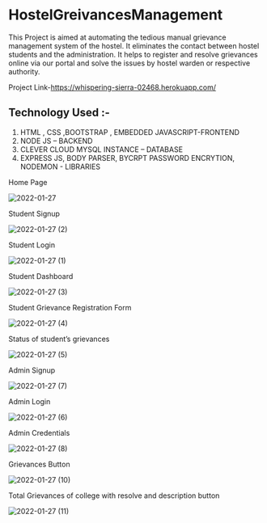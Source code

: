 # HostelGreivancesManagement

This Project is aimed at automating the tedious manual grievance management system of the hostel. It eliminates the contact between hostel students and the administration.
 It helps to register and resolve grievances online via our portal and solve the issues by hostel warden or respective authority.
 
 Project Link-https://whispering-sierra-02468.herokuapp.com/
 
## Technology Used :-

1. HTML , CSS ,BOOTSTRAP , EMBEDDED JAVASCRIPT-FRONTEND
2. NODE JS – BACKEND
3. CLEVER CLOUD MYSQL INSTANCE – DATABASE
5. EXPRESS JS, BODY PARSER, BYCRPT PASSWORD
ENCRYTION, NODEMON - LIBRARIES


Home Page 

![2022-01-27](https://user-images.githubusercontent.com/71183920/169094243-08581b0e-0205-4e30-b9e3-fd606263658c.png)

Student Signup

![2022-01-27 (2)](https://user-images.githubusercontent.com/71183920/169096585-66a77291-6840-458c-b8f0-fe404d107f01.png)

Student Login

![2022-01-27 (1)](https://user-images.githubusercontent.com/71183920/169096516-7f9329d6-8922-4fba-8d00-2c2679413645.png)

Student Dashboard

![2022-01-27 (3)](https://user-images.githubusercontent.com/71183920/169096441-b26e726a-b25a-4517-93c0-635a7541987b.png) 

Student Grievance Registration Form

![2022-01-27 (4)](https://user-images.githubusercontent.com/71183920/169096364-82b745db-8430-458e-9477-d0dcfda4845c.png)

Status of student’s grievances

![2022-01-27 (5)](https://user-images.githubusercontent.com/71183920/169097928-990c8bae-010d-4e94-8630-71053544ffc0.png)

Admin Signup


![2022-01-27 (7)](https://user-images.githubusercontent.com/71183920/169094512-96600e27-d19b-45c7-92bc-ba473c97a2a7.png)

Admin Login

![2022-01-27 (6)](https://user-images.githubusercontent.com/71183920/169094427-e8b4846f-6de6-4714-bc54-10cb029e1418.png)

Admin Credentials 

![2022-01-27 (8)](https://user-images.githubusercontent.com/71183920/169094936-2a58d4b2-47ec-45e9-843f-f9d2e0012c4a.png)

Grievances Button

![2022-01-27 (10)](https://user-images.githubusercontent.com/71183920/169095253-93d0d44d-f8b8-4078-8719-3a907af07703.png)

Total Grievances of college with resolve and description button 

![2022-01-27 (11)](https://user-images.githubusercontent.com/71183920/169098719-99f8f864-7353-42d0-acc6-092d90e465bb.png)


